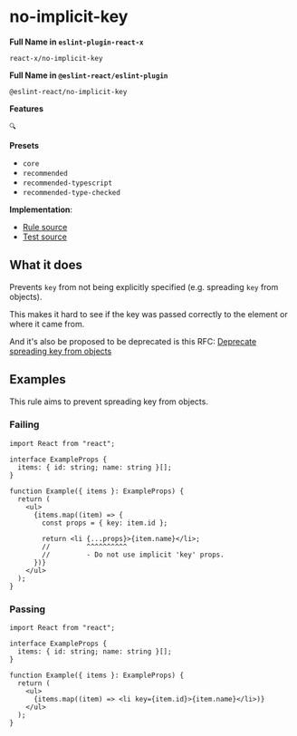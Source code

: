 # no-implicit-key

**Full Name in `eslint-plugin-react-x`**

```plain copy
react-x/no-implicit-key
```

**Full Name in `@eslint-react/eslint-plugin`**

```plain copy
@eslint-react/no-implicit-key
```

**Features**

`🔍`

**Presets**

- `core`
- `recommended`
- `recommended-typescript`
- `recommended-type-checked`

**Implementation**:

- [Rule source](https://github.com/Rel1cx/eslint-react/tree/main/packages/plugins/eslint-plugin-react-x/src/rules/no-implicit-key.ts)
- [Test source](https://github.com/Rel1cx/eslint-react/tree/main/packages/plugins/eslint-plugin-react-x/src/rules/no-implicit-key.spec.ts)

## What it does

Prevents `key` from not being explicitly specified (e.g. spreading `key` from objects).

This makes it hard to see if the key was passed correctly to the element or where it came from.

And it's also be proposed to be deprecated is this RFC: [Deprecate spreading key from objects](https://github.com/reactjs/rfcs/pull/107#issue-413235149)

## Examples

This rule aims to prevent spreading key from objects.

### Failing

```tsx
import React from "react";

interface ExampleProps {
  items: { id: string; name: string }[];
}

function Example({ items }: ExampleProps) {
  return (
    <ul>
      {items.map((item) => {
        const props = { key: item.id };

        return <li {...props}>{item.name}</li>;
        //         ^^^^^^^^^^
        //         - Do not use implicit 'key' props.
      })}
    </ul>
  );
}
```

### Passing

```tsx
import React from "react";

interface ExampleProps {
  items: { id: string; name: string }[];
}

function Example({ items }: ExampleProps) {
  return (
    <ul>
      {items.map((item) => <li key={item.id}>{item.name}</li>)}
    </ul>
  );
}
```
